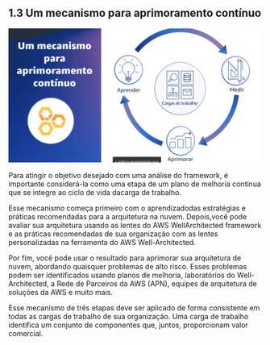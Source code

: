 ## 1.3 Um mecanismo para aprimoramento contínuo

![alt text](image.png)

Para atingir o objetivo desejado com uma análise do framework, é importante considerá-la como uma etapa de um plano de melhoria contínua que se integre ao ciclo de vida dacarga de trabalho.

Esse mecanismo começa primeiro com o aprendizadodas estratégias e práticas recomendadas para a arquitetura na nuvem. Depois,você pode avaliar sua arquitetura usando as lentes do AWS WellArchitected framework e as práticas recomendadas de sua organização com as lentes personalizadas na ferramenta do AWS Well-Architected. 

Por fim, você pode usar o resultado para aprimorar sua arquitetura de nuvem, abordando quaisquer problemas de alto risco. Esses problemas podem ser identificados usando planos de melhoria, laboratórios do Well-Architected, a Rede de Parceiros da AWS (APN), equipes de arquitetura de soluções da AWS e muito mais.

Esse mecanismo de três etapas deve ser aplicado de forma consistente em todas as cargas de trabalho de sua organização. Uma carga de trabalho identifica um conjunto de componentes que, juntos, proporcionam valor comercial.
